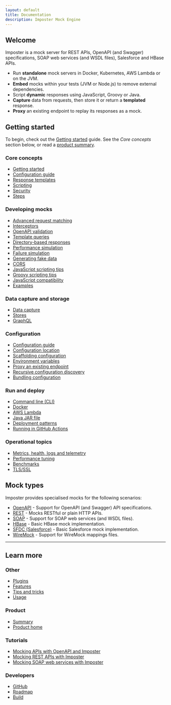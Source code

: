 ```yaml
---
layout: default
title: Documentation
description: Imposter Mock Engine
---
```


## Welcome

Imposter is a mock server for REST APIs, OpenAPI (and Swagger) specifications, SOAP web services (and WSDL files), Salesforce and HBase APIs.

- Run **standalone** mock servers in Docker, Kubernetes, AWS Lambda or on the JVM.
- **Embed** mocks within your tests (JVM or Node.js) to remove external dependencies.
- Script **dynamic** responses using JavaScript, Groovy or Java.
- **Capture** data from requests, then store it or return a **templated** response.
- **Proxy** an existing endpoint to replay its responses as a mock.

## Getting started

To begin, check out the [Getting started](getting_started.md) guide. See the _Core concepts_ section below, or read a [product summary](./summary.md).

### Core concepts

- [Getting started](getting_started.md)
- [Configuration guide](configuration.md)
- [Response templates](templates.md)
- [Scripting](scripting.md)
- [Security](security.md)
- [Steps](./steps.md)

### Developing mocks

- [Advanced request matching](request_matching.md)
- [Interceptors](./interceptors.md)
- [OpenAPI validation](openapi_validation.md)
- [Template queries](template_queries.md)
- [Directory-based responses](directory_responses.md)
- [Performance simulation](performance_simulation.md)
- [Failure simulation](./failure_simulation.md)
- [Generating fake data](fake_data.md)
- [CORS](cors.md)
- [JavaScript scripting tips](javascript_tips.md)
- [Groovy scripting tips](groovy_tips.md)
- [JavaScript compatibility](scripting_modern_js.md)
- [Examples](https://github.com/outofcoffee/imposter/tree/main/examples)

### Data capture and storage

- [Data capture](data_capture.md)
- [Stores](stores.md)
- [GraphQL](stores_graphql.md)

### Configuration

- [Configuration guide](configuration.md)
- [Configuration location](config_location.md)
- [Scaffolding configuration](scaffold.md)
- [Environment variables](environment_variables.md)
- [Proxy an existing endpoint](proxy_endpoint.md)
- [Recursive configuration discovery](config_discovery.md)
- [Bundling configuration](bundle.md)

### Run and deploy
- [Command line (CLI)](run_imposter_cli.md)
- [Docker](run_imposter_docker.md)
- [AWS Lambda](run_imposter_aws_lambda.md)
- [Java JAR file](run_imposter_jar.md)
- [Deployment patterns](./deployment_patterns.md)
- [Running in GitHub Actions](./github_actions.md)

### Operational topics

- [Metrics, health, logs and telemetry](metrics_logs_telemetry.md)
- [Performance tuning](./performance_tuning.md)
- [Benchmarks](./benchmarks.md)
- [TLS/SSL](./tls_ssl.md)

## Mock types

Imposter provides specialised mocks for the following scenarios:

- [OpenAPI](openapi_plugin.md) - Support for OpenAPI (and Swagger) API specifications.
- [REST](rest_plugin.md) - Mocks RESTful or plain HTTP APIs.
- [SOAP](soap_plugin.md) - Support for SOAP web services (and WSDL files).
- [HBase](hbase_plugin.md) - Basic HBase mock implementation.
- [SFDC (Salesforce)](sfdc_plugin.md) - Basic Salesforce mock implementation.
- [WireMock](wiremock_plugin.md) - Support for WireMock mappings files.

---

## Learn more

### Other

- [Plugins](./plugins.md)
- [Features](./features.md)
- [Tips and tricks](tips_tricks.md)
- [Usage](usage.md)

### Product

- [Summary](summary.md)
- [Product home](https://www.imposter.sh)

### Tutorials

- [Mocking APIs with OpenAPI and Imposter](https://medium.com/@outofcoffee/mocking-apis-with-swagger-and-imposter-3694bd1733c0)
- [Mocking REST APIs with Imposter](https://medium.com/@outofcoffee/mocking-apis-with-imposter-53bd908632e5)
- [Mocking SOAP web services with Imposter](https://medium.com/@outofcoffee/mocking-soap-web-services-with-imposter-da8e9666b5b4)

### Developers

- [GitHub](https://github.com/outofcoffee/imposter)
- [Roadmap](roadmap.md)
- [Build](build.md)
